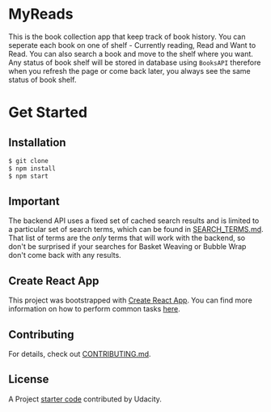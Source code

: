 # MyReads 

This is the book collection app that keep track of book history. You can seperate each book on one of shelf - Currently reading, Read and Want to Read. You can also search a book and move to the shelf where you want. Any status of book shelf will be stored in database using `BooksAPI` therefore when you refresh the page or come back later, you always see the same status of book shelf. 

# Get Started
## Installation
```sh
$ git clone
$ npm install
$ npm start
```

## Important
The backend API uses a fixed set of cached search results and is limited to a particular set of search terms, which can be found in [SEARCH_TERMS.md](SEARCH_TERMS.md). That list of terms are the _only_ terms that will work with the backend, so don't be surprised if your searches for Basket Weaving or Bubble Wrap don't come back with any results.

## Create React App

This project was bootstrapped with [Create React App](https://github.com/facebookincubator/create-react-app). You can find more information on how to perform common tasks [here](https://github.com/facebookincubator/create-react-app/blob/master/packages/react-scripts/template/README.md).

## Contributing

For details, check out [CONTRIBUTING.md](CONTRIBUTING.md).

## License

A Project [starter code](https://github.com/udacity/reactnd-project-myreads-starter) contributed by Udacity.

